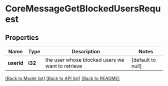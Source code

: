 # CoreMessageGetBlockedUsersRequest

## Properties

Name | Type | Description | Notes
------------ | ------------- | ------------- | -------------
**userid** | **i32** | the user whose blocked users we want to retrieve | [default to null]

[[Back to Model list]](../README.md#documentation-for-models) [[Back to API list]](../README.md#documentation-for-api-endpoints) [[Back to README]](../README.md)


